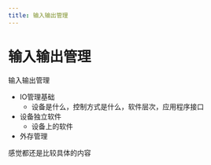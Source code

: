 ```yaml
---
title: 输入输出管理
---
```


# 输入输出管理

输入输出管理

- IO管理基础
  - 设备是什么，控制方式是什么，软件层次，应用程序接口
- 设备独立软件
  - 设备上的软件
- 外存管理

感觉都还是比较具体的内容

### 

